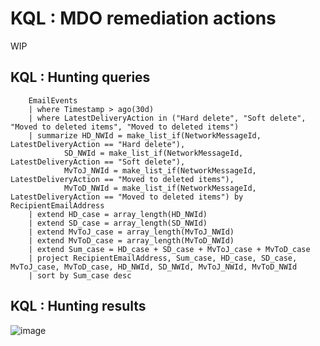 # KQL : MDO remediation actions
WIP

## KQL : Hunting queries
```kql
    EmailEvents
    | where Timestamp > ago(30d)
    | where LatestDeliveryAction in ("Hard delete", "Soft delete", "Moved to deleted items", "Moved to deleted items")
    | summarize HD_NWId = make_list_if(NetworkMessageId, LatestDeliveryAction == "Hard delete"),  
            SD_NWId = make_list_if(NetworkMessageId, LatestDeliveryAction == "Soft delete"),
            MvToJ_NWId = make_list_if(NetworkMessageId, LatestDeliveryAction == "Moved to deleted items"),
            MvToD_NWId = make_list_if(NetworkMessageId, LatestDeliveryAction == "Moved to deleted items") by RecipientEmailAddress
    | extend HD_case = array_length(HD_NWId)
    | extend SD_case = array_length(SD_NWId)
    | extend MvToJ_case = array_length(MvToJ_NWId)
    | extend MvToD_case = array_length(MvToD_NWId)
    | extend Sum_case = HD_case + SD_case + MvToJ_case + MvToD_case
    | project RecipientEmailAddress, Sum_case, HD_case, SD_case, MvToJ_case, MvToD_case, HD_NWId, SD_NWId, MvToJ_NWId, MvToD_NWId
    | sort by Sum_case desc  
```

## KQL : Hunting results

![image](https://user-images.githubusercontent.com/120234772/227914685-8f3dafd0-83c6-4e1b-80e0-8cbca1963639.png)

